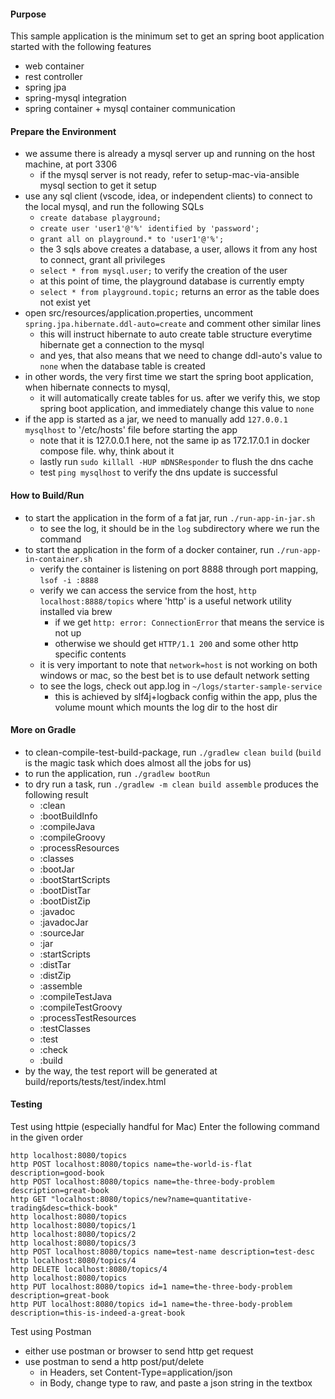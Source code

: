 
#### Purpose

This sample application is the minimum set to get an spring boot application started with the following features
- web container
- rest controller
- spring jpa
- spring-mysql integration
- spring container + mysql container communication

#### Prepare the Environment

* we assume there is already a mysql server up and running on the host machine, at port 3306
  * if the mysql server is not ready, refer to setup-mac-via-ansible mysql section to get it setup 
* use any sql client (vscode, idea, or independent clients) to connect to the local mysql, and run the following SQLs
  * `create database playground;`
  * `create user 'user1'@'%' identified by 'password';`
  * `grant all on playground.* to 'user1'@'%';`
  * the 3 sqls above creates a database, a user, allows it from any host to connect, grant all privileges
  * `select * from mysql.user;` to verify the creation of the user
  * at this point of time, the playground database is currently empty
  * `select * from playground.topic;` returns an error as the table does not exist yet
* open src/resources/application.properties, uncomment `spring.jpa.hibernate.ddl-auto=create` and comment other similar lines
  * this will instruct hibernate to auto create table structure everytime hibernate get a connection to the mysql
  * and yes, that also means that we need to change ddl-auto's value to `none` when the database table is created
* in other words, the very first time we start the spring boot application, when hibernate connects to mysql,
  * it will automatically create tables for us. after we verify this, we stop spring boot application, and immediately change this value to `none`
* if the app is started as a jar, we need to manually add `127.0.0.1      mysqlhost` to '/etc/hosts' file before starting the app
  * note that it is 127.0.0.1 here, not the same ip as 172.17.0.1 in docker compose file. why, think about it
  * lastly run `sudo killall -HUP mDNSResponder` to flush the dns cache
  * test `ping mysqlhost` to verify the dns update is successful


#### How to Build/Run

* to start the application in the form of a fat jar, run `./run-app-in-jar.sh`
  * to see the log, it should be in the `log` subdirectory where we run the command
* to start the application in the form of a docker container, run `./run-app-in-container.sh`
  * verify the container is listening on port 8888 through port mapping, `lsof -i :8888`
  * verify we can access the service from the host, `http localhost:8888/topics` where 'http' is a useful network utility installed via brew
    * if we get `http: error: ConnectionError` that means the service is not up
    * otherwise we should get `HTTP/1.1 200` and some other http specific contents
  * it is very important to note that `network=host` is not working on both windows or mac, so the best bet is to use default network setting 
  * to see the logs, check out app.log in `~/logs/starter-sample-service`
    * this is achieved by slf4j+logback config within the app, plus the volume mount which mounts the log dir to the host dir  


#### More on Gradle

* to clean-compile-test-build-package, run `./gradlew clean build` (`build` is the magic task which does almost all the jobs for us)
* to run the application, run `./gradlew bootRun`
* to dry run a task, run `./gradlew -m clean build assemble` produces the following result
  * :clean
  * :bootBuildInfo
  * :compileJava
  * :compileGroovy
  * :processResources
  * :classes
  * :bootJar
  * :bootStartScripts
  * :bootDistTar
  * :bootDistZip
  * :javadoc
  * :javadocJar
  * :sourceJar
  * :jar
  * :startScripts
  * :distTar
  * :distZip
  * :assemble
  * :compileTestJava
  * :compileTestGroovy
  * :processTestResources
  * :testClasses
  * :test
  * :check
  * :build
* by the way, the test report will be generated at build/reports/tests/test/index.html


#### Testing

Test using httpie (especially handful for Mac)
Enter the following command in the given order
```
http localhost:8080/topics
http POST localhost:8080/topics name=the-world-is-flat description=good-book
http POST localhost:8080/topics name=the-three-body-problem description=great-book
http GET "localhost:8080/topics/new?name=quantitative-trading&desc=thick-book"
http localhost:8080/topics
http localhost:8080/topics/1
http localhost:8080/topics/2
http localhost:8080/topics/3
http POST localhost:8080/topics name=test-name description=test-desc
http localhost:8080/topics/4
http DELETE localhost:8080/topics/4
http localhost:8080/topics
http PUT localhost:8080/topics id=1 name=the-three-body-problem description=great-book
http PUT localhost:8080/topics id=1 name=the-three-body-problem description=this-is-indeed-a-great-book
```

Test using Postman
* either use postman or browser to send http get request
* use postman to send a http post/put/delete
  * in Headers, set Content-Type=application/json
  * in Body, change type to raw, and paste a json string in the textbox
